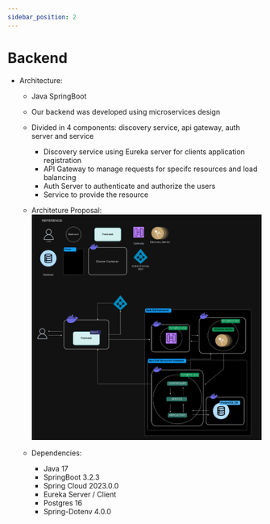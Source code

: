 ```yaml
---
sidebar_position: 2
---
```


# Backend

- Architecture:
    - Java SpringBoot
    - Our backend was developed using microservices design
    - Divided in 4 components: discovery service, api gateway, auth server and service
        - Discovery service using Eureka server for clients application registration
        - API Gateway to manage requests for specifc resources and load balancing
        - Auth Server to authenticate and authorize the users
        - Service to provide the resource

    - Architeture Proposal:
        ![Software Architeture Proposal](./img/SoftwareArchitectureDiagram.drawio.png)

    - Dependencies: 
        - Java 17
        - SpringBoot 3.2.3
        - Spring Cloud 2023.0.0
        - Eureka Server / Client
        - Postgres 16
        - Spring-Dotenv 4.0.0
    